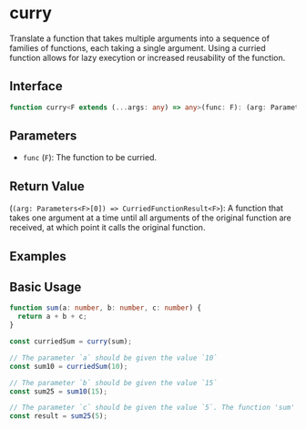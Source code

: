 # curry

Translate a function that takes multiple arguments into a sequence of families of functions, each taking a single argument. Using a curried function allows for lazy execytion or increased reusability of the function.

## Interface

```typescript
function curry<F extends (...args: any) => any>(func: F): (arg: Parameters<F>[0]) => CurriedFunctionResult<F>;
```

## Parameters

- `func` (`F`): The function to be curried.

## Return Value

(`(arg: Parameters<F>[0]) => CurriedFunctionResult<F>`): A function that takes one argument at a time until all arguments of the original function are received, at which point it calls the original function.

## Examples

## Basic Usage

```typescript
function sum(a: number, b: number, c: number) {
  return a + b + c;
}

const curriedSum = curry(sum);

// The parameter `a` should be given the value `10`
const sum10 = curriedSum(10);

// The parameter `b` should be given the value `15`
const sum25 = sum10(15);

// The parameter `c` should be given the value `5`. The function 'sum' has received all its arguments and will now return a value
const result = sum25(5);
```
